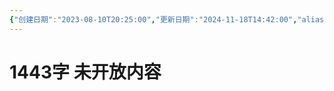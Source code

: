```yaml
---
{"创建日期":"2023-08-10T20:25:00","更新日期":"2024-11-18T14:42:00","aliases":["你拯救了什么，又失去了什么"],"tags":["人类"],"dg-publish":true,"permalink":"/02-闳推演/推演-致那未曾抵达的“真实”/","dgPassFrontmatter":true,"noteIcon":"\\！Read Me！\\others\\data\\svg","created":"2024-11-20T22:27:48.000+08:00","updated":"2024-11-23T17:55:18.389+08:00"}
---
```


# 1443字 未开放内容